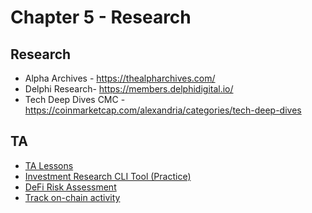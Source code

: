 # Chapter 5 - Research
## Research
* Alpha Archives - https://thealpharchives.com/
* Delphi Research- https://members.delphidigital.io/
* Tech Deep Dives CMC - https://coinmarketcap.com/alexandria/categories/tech-deep-dives
## TA 
* [TA Lessons](https://docs.google.com/document/d/15c3rN15rkXldY8Te3GDG4NG7noaaoikydOoZQlElwXw/edit)
* [Investment Research CLI Tool (Practice)](https://openbb.co)
* [DeFi Risk Assessment](https://tokenbrice.xyz/money-markets-risk)
* [Track on-chain activity](https://dune.com/home)
